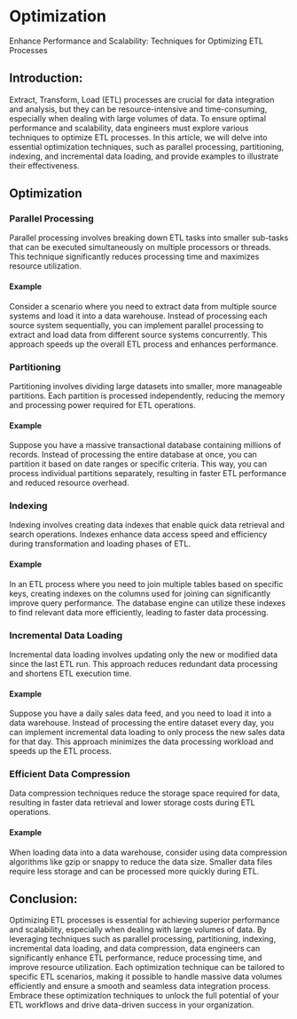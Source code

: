 # Optimization
Enhance Performance and Scalability: Techniques for Optimizing ETL Processes

## Introduction:

Extract, Transform, Load (ETL) processes are crucial for data integration and analysis, but they can be resource-intensive and time-consuming, especially when dealing with large volumes of data. To ensure optimal performance and scalability, data engineers must explore various techniques to optimize ETL processes. In this article, we will delve into essential optimization techniques, such as parallel processing, partitioning, indexing, and incremental data loading, and provide examples to illustrate their effectiveness.

## Optimization
### Parallel Processing
Parallel processing involves breaking down ETL tasks into smaller sub-tasks that can be executed simultaneously on multiple processors or threads. This technique significantly reduces processing time and maximizes resource utilization.
#### Example
Consider a scenario where you need to extract data from multiple source systems and load it into a data warehouse. Instead of processing each source system sequentially, you can implement parallel processing to extract and load data from different source systems concurrently. This approach speeds up the overall ETL process and enhances performance.

### Partitioning
Partitioning involves dividing large datasets into smaller, more manageable partitions. Each partition is processed independently, reducing the memory and processing power required for ETL operations.
#### Example
Suppose you have a massive transactional database containing millions of records. Instead of processing the entire database at once, you can partition it based on date ranges or specific criteria. This way, you can process individual partitions separately, resulting in faster ETL performance and reduced resource overhead.

### Indexing
Indexing involves creating data indexes that enable quick data retrieval and search operations. Indexes enhance data access speed and efficiency during transformation and loading phases of ETL.
#### Example
In an ETL process where you need to join multiple tables based on specific keys, creating indexes on the columns used for joining can significantly improve query performance. The database engine can utilize these indexes to find relevant data more efficiently, leading to faster data processing.

### Incremental Data Loading
Incremental data loading involves updating only the new or modified data since the last ETL run. This approach reduces redundant data processing and shortens ETL execution time.
#### Example
Suppose you have a daily sales data feed, and you need to load it into a data warehouse. Instead of processing the entire dataset every day, you can implement incremental data loading to only process the new sales data for that day. This approach minimizes the data processing workload and speeds up the ETL process.

### Efficient Data Compression
Data compression techniques reduce the storage space required for data, resulting in faster data retrieval and lower storage costs during ETL operations.
#### Example
When loading data into a data warehouse, consider using data compression algorithms like gzip or snappy to reduce the data size. Smaller data files require less storage and can be processed more quickly during ETL.

## Conclusion:
Optimizing ETL processes is essential for achieving superior performance and scalability, especially when dealing with large volumes of data. By leveraging techniques such as parallel processing, partitioning, indexing, incremental data loading, and data compression, data engineers can significantly enhance ETL performance, reduce processing time, and improve resource utilization. Each optimization technique can be tailored to specific ETL scenarios, making it possible to handle massive data volumes efficiently and ensure a smooth and seamless data integration process. Embrace these optimization techniques to unlock the full potential of your ETL workflows and drive data-driven success in your organization.



